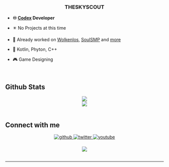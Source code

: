   
### **<div align="center">THESKYSCOUT</div>**  
  

- **♾️ [Codex](nothing) Developer**  
  

- ✴️ No Projects at this time


- 📝 Already worked on [Wolkenlos](linktr.ee/wolkenlos), [SoulSMP](https://disboard.org/de/server/850364001195261993) and [more](nothing)
  

- 💜 Kotlin, Phyton, C++
  

- 🎮 Game Designing  
  

<br/>  


## Github Stats  
<div align="center"><img src="https://github-readme-stats.vercel.app/api?username=thescoutsky&show_icons=true&count_private=true&hide_border=true" align="center" /></div>  

<div align="center"><img src="https://github-readme-stats.vercel.app/api/top-langs/?username=thescoutsky&hide_border=true&layout=compact" align="center" /></div>  

<br/>  


## Connect with me  
<div align="center">
<a href="https://github.com/thescoutsky" target="_blank">
<img src=https://img.shields.io/badge/github-%2324292e.svg?&style=for-the-badge&logo=github&logoColor=white alt=github style="margin-bottom: 5px;" />
</a>
<a href="https://twitter.com/TheSKyScout" target="_blank">
<img src=https://img.shields.io/badge/twitter-%2300acee.svg?&style=for-the-badge&logo=twitter&logoColor=white alt=twitter style="margin-bottom: 5px;" />
</a>
<a href="https://www.youtube.com/user/https://www.youtube.com/channel/UC6R2wNQTDz20m7bJyjmr0vQ" target="_blank">
<img src=https://img.shields.io/badge/youtube-%23EE4831.svg?&style=for-the-badge&logo=youtube&logoColor=white alt=youtube style="margin-bottom: 5px;" />
</a>  
</div>  
  

<br/>  

<div align="center">
<img src="https://komarev.com/ghpvc/?username=thescoutsky&&style=flat-square" align="center" />
</div>  

<br />

----
